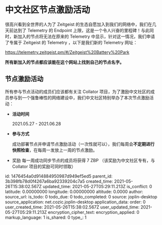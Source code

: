 # 中文社区节点激励活动

很高兴看到全世界的人为了 Zeitgeist 的生态自愿加入到我们的网络中，我们在几天前达到了 Telemetry 的 Endpoint 上限，这是一个令人兴奋的里程碑！与此同时，新加入的节点将无法在原来的 Telemetry 中显示，针对这一情况，我们申请了专属于 Zeitgeist 的 Telemetry ，以下是我们新的 Telemetry 网址：

https://telemetry.zeitgeist.pm/#/Zeitgeist%20Battery%20Park

**所有新加入的节点都应该能在这个网站上找到自己的节点名字。**

## 节点激励活动

所有参与节点活动的成员们应该都有关注 Collator 项目，为了激励中文社区的成员参与到一个强鲁棒性的网络建设中，我们中文社区特别举办了本次节点激励活动：

- **活动时间**

  2021.05.27 - 2021.06.28

- **参与方式**
  
  成功部署节点并申请节点激励活动（一次性就可以），我们每周会**不定期进行快照检查**，在每周一发放上一周的节点激励。
  
- 奖励
  每一周成功同步节点的成员将获得 7 ZBP （该奖励为中文社区专有，与 Collator 项目的奖励可同时领取）
  
  
  

id: 1476454a0d914884950987d949ef5ed5
parent_id: 3b398fb78d0f4267a6ba92339204c7a5
created_time: 2021-05-26T15:38:02.567Z
updated_time: 2021-05-27T05:29:11.213Z
is_conflict: 0
latitude: 0.00000000
longitude: 0.00000000
altitude: 0.0000
author: 
source_url: 
is_todo: 0
todo_due: 0
todo_completed: 0
source: joplin-desktop
source_application: net.cozic.joplin-desktop
application_data: 
order: 0
user_created_time: 2021-05-26T15:38:02.567Z
user_updated_time: 2021-05-27T05:29:11.213Z
encryption_cipher_text: 
encryption_applied: 0
markup_language: 1
is_shared: 0
type_: 1